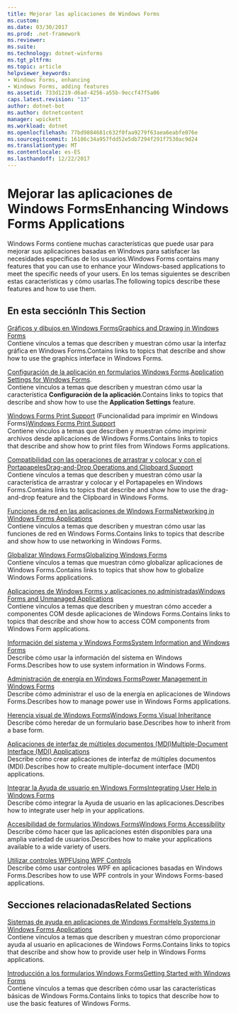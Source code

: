 ```yaml
---
title: Mejorar las aplicaciones de Windows Forms
ms.custom: 
ms.date: 03/30/2017
ms.prod: .net-framework
ms.reviewer: 
ms.suite: 
ms.technology: dotnet-winforms
ms.tgt_pltfrm: 
ms.topic: article
helpviewer_keywords:
- Windows Forms, enhancing
- Windows Forms, adding features
ms.assetid: 733d1219-d6ad-4256-a55b-9eccf47f5a06
caps.latest.revision: "13"
author: dotnet-bot
ms.author: dotnetcontent
manager: wpickett
ms.workload: dotnet
ms.openlocfilehash: 77bd9884681c632f0faa9279f63aea6eabfe076e
ms.sourcegitcommit: 16186c34a957fdd52e5db7294f291f7530ac9d24
ms.translationtype: MT
ms.contentlocale: es-ES
ms.lasthandoff: 12/22/2017
---
```

# <a name="enhancing-windows-forms-applications"></a><span data-ttu-id="d06ad-102">Mejorar las aplicaciones de Windows Forms</span><span class="sxs-lookup"><span data-stu-id="d06ad-102">Enhancing Windows Forms Applications</span></span>
<span data-ttu-id="d06ad-103">Windows Forms contiene muchas características que puede usar para mejorar sus aplicaciones basadas en Windows para satisfacer las necesidades específicas de los usuarios.</span><span class="sxs-lookup"><span data-stu-id="d06ad-103">Windows Forms contains many features that you can use to enhance your Windows-based applications to meet the specific needs of your users.</span></span> <span data-ttu-id="d06ad-104">En los temas siguientes se describen estas características y cómo usarlas.</span><span class="sxs-lookup"><span data-stu-id="d06ad-104">The following topics describe these features and how to use them.</span></span>  
  
## <a name="in-this-section"></a><span data-ttu-id="d06ad-105">En esta sección</span><span class="sxs-lookup"><span data-stu-id="d06ad-105">In This Section</span></span>  
 [<span data-ttu-id="d06ad-106">Gráficos y dibujos en Windows Forms</span><span class="sxs-lookup"><span data-stu-id="d06ad-106">Graphics and Drawing in Windows Forms</span></span>](../../../../docs/framework/winforms/advanced/graphics-and-drawing-in-windows-forms.md)  
 <span data-ttu-id="d06ad-107">Contiene vínculos a temas que describen y muestran cómo usar la interfaz gráfica en Windows Forms.</span><span class="sxs-lookup"><span data-stu-id="d06ad-107">Contains links to topics that describe and show how to use the graphics interface in Windows Forms.</span></span>  
  
 <span data-ttu-id="d06ad-108">[Configuración de la aplicación en formularios Windows Forms](../../../../docs/framework/winforms/advanced/application-settings-for-windows-forms.md).</span><span class="sxs-lookup"><span data-stu-id="d06ad-108">[Application Settings for Windows Forms](../../../../docs/framework/winforms/advanced/application-settings-for-windows-forms.md).</span></span>  
 <span data-ttu-id="d06ad-109">Contiene vínculos a temas que describen y muestran cómo usar la característica **Configuración de la aplicación**.</span><span class="sxs-lookup"><span data-stu-id="d06ad-109">Contains links to topics that describe and show how to use the **Application Settings** feature.</span></span>  
  
 <span data-ttu-id="d06ad-110">[Windows Forms Print Support](../../../../docs/framework/winforms/advanced/windows-forms-print-support.md) (Funcionalidad para imprimir en Windows Forms)</span><span class="sxs-lookup"><span data-stu-id="d06ad-110">[Windows Forms Print Support](../../../../docs/framework/winforms/advanced/windows-forms-print-support.md)</span></span>  
 <span data-ttu-id="d06ad-111">Contiene vínculos a temas que describen y muestran cómo imprimir archivos desde aplicaciones de Windows Forms.</span><span class="sxs-lookup"><span data-stu-id="d06ad-111">Contains links to topics that describe and show how to print files from Windows Forms applications.</span></span>  
  
 [<span data-ttu-id="d06ad-112">Compatibilidad con las operaciones de arrastrar y colocar y con el Portapapeles</span><span class="sxs-lookup"><span data-stu-id="d06ad-112">Drag-and-Drop Operations and Clipboard Support</span></span>](../../../../docs/framework/winforms/advanced/drag-and-drop-operations-and-clipboard-support.md)  
 <span data-ttu-id="d06ad-113">Contiene vínculos a temas que describen y muestran cómo usar la característica de arrastrar y colocar y el Portapapeles en Windows Forms.</span><span class="sxs-lookup"><span data-stu-id="d06ad-113">Contains links to topics that describe and show how to use the drag-and-drop feature and the Clipboard in Windows Forms.</span></span>  
  
 [<span data-ttu-id="d06ad-114">Funciones de red en las aplicaciones de Windows Forms</span><span class="sxs-lookup"><span data-stu-id="d06ad-114">Networking in Windows Forms Applications</span></span>](../../../../docs/framework/winforms/advanced/networking-in-windows-forms-applications.md)  
 <span data-ttu-id="d06ad-115">Contiene vínculos a temas que describen y muestran cómo usar las funciones de red en Windows Forms.</span><span class="sxs-lookup"><span data-stu-id="d06ad-115">Contains links to topics that describe and show how to use networking in Windows Forms.</span></span>  
  
 [<span data-ttu-id="d06ad-116">Globalizar Windows Forms</span><span class="sxs-lookup"><span data-stu-id="d06ad-116">Globalizing Windows Forms</span></span>](../../../../docs/framework/winforms/advanced/globalizing-windows-forms.md)  
 <span data-ttu-id="d06ad-117">Contiene vínculos a temas que muestran cómo globalizar aplicaciones de Windows Forms.</span><span class="sxs-lookup"><span data-stu-id="d06ad-117">Contains links to topics that show how to globalize Windows Forms applications.</span></span>  
  
 [<span data-ttu-id="d06ad-118">Aplicaciones de Windows Forms y aplicaciones no administradas</span><span class="sxs-lookup"><span data-stu-id="d06ad-118">Windows Forms and Unmanaged Applications</span></span>](../../../../docs/framework/winforms/advanced/windows-forms-and-unmanaged-applications.md)  
 <span data-ttu-id="d06ad-119">Contiene vínculos a temas que describen y muestran cómo acceder a componentes COM desde aplicaciones de Windows Forms.</span><span class="sxs-lookup"><span data-stu-id="d06ad-119">Contains links to topics that describe and show how to access COM components from Windows Form applications.</span></span>  
  
 [<span data-ttu-id="d06ad-120">Información del sistema y Windows Forms</span><span class="sxs-lookup"><span data-stu-id="d06ad-120">System Information and Windows Forms</span></span>](../../../../docs/framework/winforms/advanced/system-information-and-windows-forms.md)  
 <span data-ttu-id="d06ad-121">Describe cómo usar la información del sistema en Windows Forms.</span><span class="sxs-lookup"><span data-stu-id="d06ad-121">Describes how to use system information in Windows Forms.</span></span>  
  
 [<span data-ttu-id="d06ad-122">Administración de energía en Windows Forms</span><span class="sxs-lookup"><span data-stu-id="d06ad-122">Power Management in Windows Forms</span></span>](../../../../docs/framework/winforms/advanced/power-management-in-windows-forms.md)  
 <span data-ttu-id="d06ad-123">Describe cómo administrar el uso de la energía en aplicaciones de Windows Forms.</span><span class="sxs-lookup"><span data-stu-id="d06ad-123">Describes how to manage power use in Windows Forms applications.</span></span>  
  
 [<span data-ttu-id="d06ad-124">Herencia visual de Windows Forms</span><span class="sxs-lookup"><span data-stu-id="d06ad-124">Windows Forms Visual Inheritance</span></span>](../../../../docs/framework/winforms/advanced/windows-forms-visual-inheritance.md)  
 <span data-ttu-id="d06ad-125">Describe cómo heredar de un formulario base.</span><span class="sxs-lookup"><span data-stu-id="d06ad-125">Describes how to inherit from a base form.</span></span>  
  
 [<span data-ttu-id="d06ad-126">Aplicaciones de interfaz de múltiples documentos (MDI)</span><span class="sxs-lookup"><span data-stu-id="d06ad-126">Multiple-Document Interface (MDI) Applications</span></span>](../../../../docs/framework/winforms/advanced/multiple-document-interface-mdi-applications.md)  
 <span data-ttu-id="d06ad-127">Describe cómo crear aplicaciones de interfaz de múltiples documentos (MDI).</span><span class="sxs-lookup"><span data-stu-id="d06ad-127">Describes how to create multiple-document interface (MDI) applications.</span></span>  
  
 [<span data-ttu-id="d06ad-128">Integrar la Ayuda de usuario en Windows Forms</span><span class="sxs-lookup"><span data-stu-id="d06ad-128">Integrating User Help in Windows Forms</span></span>](../../../../docs/framework/winforms/advanced/integrating-user-help-in-windows-forms.md)  
 <span data-ttu-id="d06ad-129">Describe cómo integrar la Ayuda de usuario en las aplicaciones.</span><span class="sxs-lookup"><span data-stu-id="d06ad-129">Describes how to integrate user help in your applications.</span></span>  
  
 [<span data-ttu-id="d06ad-130">Accesibilidad de formularios Windows Forms</span><span class="sxs-lookup"><span data-stu-id="d06ad-130">Windows Forms Accessibility</span></span>](../../../../docs/framework/winforms/advanced/windows-forms-accessibility.md)  
 <span data-ttu-id="d06ad-131">Describe cómo hacer que las aplicaciones estén disponibles para una amplia variedad de usuarios.</span><span class="sxs-lookup"><span data-stu-id="d06ad-131">Describes how to make your applications available to a wide variety of users.</span></span>  
  
 [<span data-ttu-id="d06ad-132">Utilizar controles WPF</span><span class="sxs-lookup"><span data-stu-id="d06ad-132">Using WPF Controls</span></span>](../../../../docs/framework/winforms/advanced/using-wpf-controls.md)  
 <span data-ttu-id="d06ad-133">Describe cómo usar controles WPF en aplicaciones basadas en Windows Forms.</span><span class="sxs-lookup"><span data-stu-id="d06ad-133">Describes how to use WPF controls in your Windows Forms-based applications.</span></span>  
  
## <a name="related-sections"></a><span data-ttu-id="d06ad-134">Secciones relacionadas</span><span class="sxs-lookup"><span data-stu-id="d06ad-134">Related Sections</span></span>  
 [<span data-ttu-id="d06ad-135">Sistemas de ayuda en aplicaciones de Windows Forms</span><span class="sxs-lookup"><span data-stu-id="d06ad-135">Help Systems in Windows Forms Applications</span></span>](../../../../docs/framework/winforms/advanced/help-systems-in-windows-forms-applications.md)  
 <span data-ttu-id="d06ad-136">Contiene vínculos a temas que describen y muestran cómo proporcionar ayuda al usuario en aplicaciones de Windows Forms.</span><span class="sxs-lookup"><span data-stu-id="d06ad-136">Contains links to topics that describe and show how to provide user help in Windows Forms applications.</span></span>  
  
 [<span data-ttu-id="d06ad-137">Introducción a los formularios Windows Forms</span><span class="sxs-lookup"><span data-stu-id="d06ad-137">Getting Started with Windows Forms</span></span>](../../../../docs/framework/winforms/getting-started-with-windows-forms.md)  
 <span data-ttu-id="d06ad-138">Contiene vínculos a temas que describen cómo usar las características básicas de Windows Forms.</span><span class="sxs-lookup"><span data-stu-id="d06ad-138">Contains links to topics that describe how to use the basic features of Windows Forms.</span></span>
